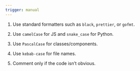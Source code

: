 ```yaml
---
trigger: manual
---
```


1. Use standard formatters such as `black`, `prettier`, or `gofmt`.

2. Use `camelCase` for JS and `snake_case` for Python.

3. Use `PascalCase` for classes/components.

4. Use `kebab-case` for file names.

5. Comment only if the code isn’t obvious.